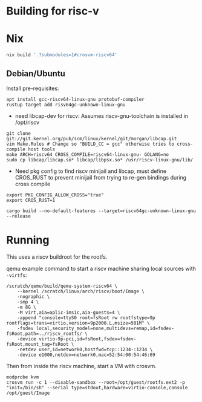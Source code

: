 # Building for risc-v

# Nix

```sh
nix build '.?submodules=1#crosvm-riscv64'
```

## Debian/Ubuntu

Install pre-requisites:

```
apt install gcc-riscv64-linux-gnu protobuf-compiler
rustup target add risv64gc-unknown-linux-gnu
```

- need libcap-dev for riscv: Assumes riscv-gnu-toolchain is installed in /opt/riscv

```
git clone git://git.kernel.org/pub/scm/linux/kernel/git/morgan/libcap.git
vim Make.Rules # Change so "BUILD_CC = gcc" otherwise tries to cross-compile host tools
make ARCH=riscv64 CROSS_COMPILE=riscv64-linux-gnu- GOLANG=no
sudo cp libcap/libcap.so* libcap/libpsx.so* /usr/riscv-linux-gnu/lib/
```

- Need pkg config to find riscv minijail and libcap, must define CROS_RUST to prevent minijail from
  trying to re-gen bindings during cross compile

```
export PKG_CONFIG_ALLOW_CROSS="true"
export CROS_RUST=1
```

```
cargo build --no-default-features --target=riscv64gc-unknown-linux-gnu --release
```

# Running

This uses a riscv buildroot for the rootfs.

qemu example command to start a riscv machine sharing local sources with `-virtfs`:

```
/scratch/qemu/build/qemu-system-riscv64 \
	--kernel /scratch/linux/arch/riscv/boot/Image \
	-nographic \
	-smp 4 \
	-m 8G \
	-M virt,aia=aplic-imsic,aia-guests=4 \
	-append "console=ttyS0 root=fsRoot rw rootfstype=9p rootflags=trans=virtio,version=9p2000.L,msize=501M" \
	-fsdev local,security_model=none,multidevs=remap,id=fsdev-fsRoot,path=../riscv_rootfs/ \
	-device virtio-9p-pci,id=fsRoot,fsdev=fsdev-fsRoot,mount_tag=fsRoot \
	-netdev user,id=network0,hostfwd=tcp::1234-:1234 \
	-device e1000,netdev=network0,mac=52:54:00:54:46:69
```

Then from inside the riscv machine, start a VM with crosvm.

```
modprobe kvm
crosvm run -c 1 --disable-sandbox --root=/opt/guest/rootfs.ext2 -p "init=/bin/sh" --serial type=stdout,hardware=virtio-console,console /opt/guest/Image
```
